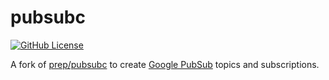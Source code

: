 # pubsubc

[![GitHub License](https://img.shields.io/github/license/beiertu-mms/pubsubc)](./LICENSE)

A fork of [prep/pubsubc](https://github.com/prep/pubsubc) to create [Google PubSub](https://cloud.google.com/pubsub/docs/overview) topics and subscriptions.

